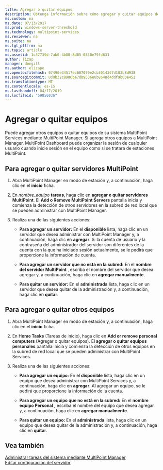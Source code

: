```yaml
---
title: Agregar o quitar equipos
description: Obtenga información sobre cómo agregar y quitar equipos de MultiPoint Services.
ms.custom: na
ms.date: 07/13/2017
ms.prod: windows-server-threshold
ms.technology: multipoint-services
ms.reviewer: na
ms.suite: na
ms.tgt_pltfrm: na
ms.topic: article
ms.assetid: 1c37739d-7ab0-4b80-8d05-0330e79fd631
author: lizap
manager: dongill
ms.author: elizapo
ms.openlocfilehash: 07490e34517ec607070e2cb3014367d103b8d938
ms.sourcegitcommit: 0d0b32c8986ba7db9536e0b8648d4ddf9b03e452
ms.translationtype: MT
ms.contentlocale: es-ES
ms.lasthandoff: 04/17/2019
ms.locfileid: "59856036"
---
```

# <a name="add-or-remove-computers"></a>Agregar o quitar equipos
Puede agregar otros equipos o quitar equipos de su sistema MultiPoint Services mediante MultiPoint Manager. Si agrega otros equipos a MultiPoint Manager, MultiPoint Dashboard puede organizar la sesión de cualquier usuario cuando inicie sesión en el equipo como si se tratara de estaciones MultiPoint.  
  
## <a name="to-add-or-remove-servers-in-multipoint"></a>Para agregar o quitar servidores MultiPoint  
  
1.  Abra MultiPoint Manager en modo de estación y, a continuación, haga clic en el **inicio** ficha.  
  
2.  En *nombre_equipo* **tareas**, haga clic en **agregar o quitar servidores MultiPoint**. El **Add o Remove MultiPoint Servers** pantalla inicia y comienza la detección de otros servidores en la subred de red local que se pueden administrar con MultiPoint Manager.  
  
3.  Realiza una de las siguientes acciones:  
  
    -   **Para agregar un servidor:** En el **disponible** lista, haga clic en un servidor que desea administrar con MultiPoint Manager y, a continuación, haga clic en **agregar**. Si la cuenta de usuario y la contraseña del administrador del servidor son diferentes de la cuenta con la que ha iniciado sesión actualmente, se le pedirá que proporcione la información de cuenta.  
  
    -   **Para agregar un servidor que no está en la subred:** En el **nombre del servidor MultiPoint** , escriba el nombre del servidor que desea agregar y, a continuación, haga clic en **agregar manualmente**.  
  
    -   **Para quitar un servidor:** En el **administrada** lista, haga clic en un servidor que desea quitar de la administración y, a continuación, haga clic en **quitar**.  
  
## <a name="to-add-or-remove-other-computers"></a>Para agregar o quitar otros equipos  
  
1.  Abra MultiPoint Manager en modo de estación y, a continuación, haga clic en el **inicio** ficha.  
  
2.  En **Home Tasks** (Tareas de inicio), haga clic en **Add or remove personal computers** (Agregar o quitar equipos). El **agregar o quitar equipos personales** pantalla inicia y comienza la detección de otros equipos en la subred de red local que se pueden administrar con MultiPoint Services.  
  
3.  Realiza una de las siguientes acciones:  
  
    -   **Para agregar un equipo:** En el **disponible** lista, haga clic en un equipo que desea administrar con MultiPoint Services y, a continuación, haga clic en **agregar**. Al agregar un equipo, se le pedirá que proporcione la información de la cuenta.  
  
    -   **Para agregar un equipo que no está en la subred:** En el **nombre equipo Personal** , escriba el nombre del equipo que desea agregar y, a continuación, haga clic en **agregar manualmente**.  
  
    -   **Para quitar un equipo:** En el **administrada** lista, haga clic en un equipo que desea quitar de la administración y, a continuación, haga clic en **quitar**.  
  
## <a name="see-also"></a>Vea también  
[Administrar tareas del sistema mediante MultiPoint Manager](Manage-System-Tasks-Using-MultiPoint-Manager.md)  
[Editar configuración del servidor](Edit-Server-Settings.md)